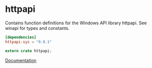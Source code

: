 # httpapi #
Contains function definitions for the Windows API library httpapi. See winapi for types and constants.

```toml
[dependencies]
httpapi-sys = "0.0.1"
```

```rust
extern crate httpapi;
```

[Documentation](https://retep998.github.io/doc/httpapi/)
